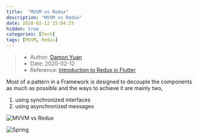 ```yaml
---
title:  "MVVM vs Redux"
description: "MVVM vs Redux"
date: 2020-02-12 15:04:23
hidden: true
categories: [Tech]
tags: [MVVM, Redux]
---
```


> * Author: [Damon Yuan](https://www.damonyuan.com)
> * Date: 2020-02-12
> * Reference: [Introduction to Redux in Flutter](https://blog.novoda.com/introduction-to-redux-in-flutter/)

Most of a pattern in a Framework is designed to decouple the components as much as possible and the ways to achieve it are mainly two, 

  1. using synchronized interfaces
  2. using asynchronized messages

![MVVM vs Redux]({{site.url}}/images/2020-02-18-mvvm-vs-redux/mvvm-redux.png "MVVM vs Redux")  

![Spring]({{site.url}}/images/2020-02-18-mvvm-vs-redux/spring-pattern.png "Spring")  

